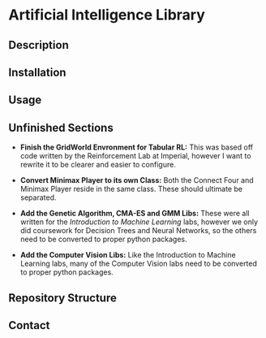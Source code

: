 # Artificial Intelligence Library

## Description

## Installation

## Usage

## Unfinished Sections

- __Finish the GridWorld Envronment for Tabular RL:__ This was based off code written by the Reinforcement Lab at Imperial, however I want to rewrite it to be clearer and easier to configure.

- __Convert Minimax Player to its own Class:__ Both the Connect Four and Minimax Player reside in the same class. These should ultimate be separated.

- __Add the Genetic Algorithm, CMA-ES and GMM Libs:__ These were all written for the _Introduction to Machine Learning_ labs, however we only did coursework for Decision Trees and Neural Networks, so the others need to be converted to proper python packages.

- __Add the Computer Vision Libs:__ Like the Introduction to Machine Learning labs, many of the Computer Vision labs need to be converted to proper python packages.

## Repository Structure

## Contact